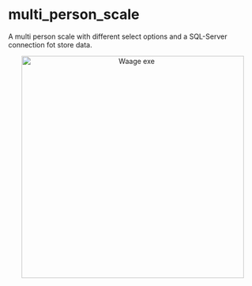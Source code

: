 # multi_person_scale
A multi person scale with different select options and a SQL-Server connection fot store data.
<p align="center">
    <img src="../waage.png" width="450" alt="Waage exe" />
    </a>



